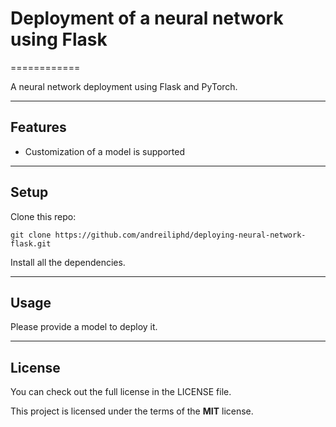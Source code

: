 # Deployment of a neural network using Flask
============

A neural network deployment using Flask and PyTorch.

---

## Features
- Customization of a model is supported

---

## Setup
Clone this repo:
```
git clone https://github.com/andreiliphd/deploying-neural-network-flask.git
```
Install all the dependencies.

---

## Usage
Please provide a model to deploy it.

---

## License
You can check out the full license in the LICENSE file.

This project is licensed under the terms of the **MIT** license.
